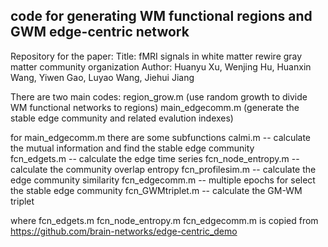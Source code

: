 ## code for generating WM functional regions and GWM edge-centric network
Repository for the paper:
Title: fMRI signals in white matter rewire gray matter community organization
Author: Huanyu Xu, Wenjing Hu, Huanxin Wang, Yiwen Gao, Luyao Wang, Jiehui Jiang

There are two main codes:
region_grow.m (use random growth to divide WM functional networks to regions)
main_edgecomm.m (generate the stable edge community and related evalution indexes)

for main_edgecomm.m there are some subfunctions 
calmi.m -- calculate the mutual information and find the stable edge community  
fcn_edgets.m -- calculate the edge time series
fcn_node_entropy.m --  calculate the community overlap entropy
fcn_profilesim.m -- calculate the edge community similarity
fcn_edgecomm.m -- multiple epochs for select the stable edge community
fcn_GWMtriplet.m -- calculate the GM-WM triplet 

where fcn_edgets.m fcn_node_entropy.m fcn_edgecomm.m is copied from https://github.com/brain-networks/edge-centric_demo
